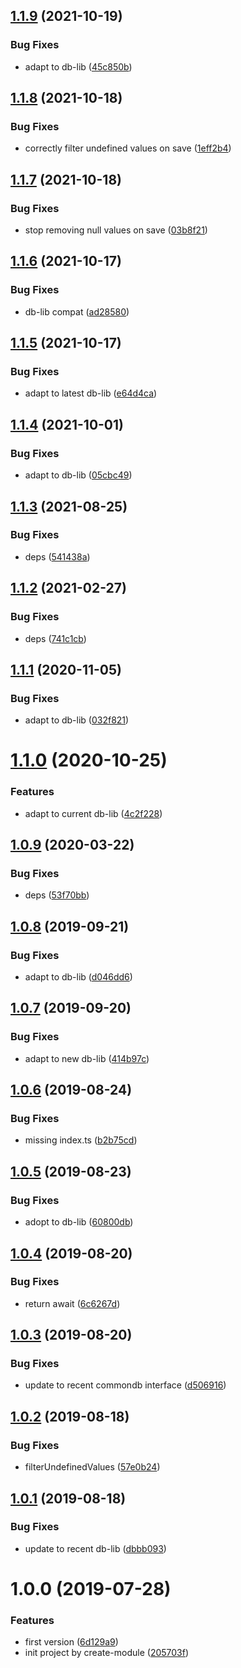 ## [1.1.9](https://github.com/NaturalCycles/firestore-lib/compare/v1.1.8...v1.1.9) (2021-10-19)


### Bug Fixes

* adapt to db-lib ([45c850b](https://github.com/NaturalCycles/firestore-lib/commit/45c850b923d32ac439e00b0ed52629398146bd45))

## [1.1.8](https://github.com/NaturalCycles/firestore-lib/compare/v1.1.7...v1.1.8) (2021-10-18)


### Bug Fixes

* correctly filter undefined values on save ([1eff2b4](https://github.com/NaturalCycles/firestore-lib/commit/1eff2b40fdb2ccfd137be268871d449ea2cbc74f))

## [1.1.7](https://github.com/NaturalCycles/firestore-lib/compare/v1.1.6...v1.1.7) (2021-10-18)


### Bug Fixes

* stop removing null values on save ([03b8f21](https://github.com/NaturalCycles/firestore-lib/commit/03b8f218c9c030d55ff769a653a6332580ab44dc))

## [1.1.6](https://github.com/NaturalCycles/firestore-lib/compare/v1.1.5...v1.1.6) (2021-10-17)


### Bug Fixes

* db-lib compat ([ad28580](https://github.com/NaturalCycles/firestore-lib/commit/ad28580cf772b9ff05d07cc89e6ee19be52981e3))

## [1.1.5](https://github.com/NaturalCycles/firestore-lib/compare/v1.1.4...v1.1.5) (2021-10-17)


### Bug Fixes

* adapt to latest db-lib ([e64d4ca](https://github.com/NaturalCycles/firestore-lib/commit/e64d4cad792a2f24d3e592dbbff59492017a9d60))

## [1.1.4](https://github.com/NaturalCycles/firestore-lib/compare/v1.1.3...v1.1.4) (2021-10-01)


### Bug Fixes

* adapt to db-lib ([05cbc49](https://github.com/NaturalCycles/firestore-lib/commit/05cbc4996efe5a3f1091835b016e2534b59befde))

## [1.1.3](https://github.com/NaturalCycles/firestore-lib/compare/v1.1.2...v1.1.3) (2021-08-25)


### Bug Fixes

* deps ([541438a](https://github.com/NaturalCycles/firestore-lib/commit/541438aab99613d5b0c69b48b68008d6e0fbe06f))

## [1.1.2](https://github.com/NaturalCycles/firestore-lib/compare/v1.1.1...v1.1.2) (2021-02-27)


### Bug Fixes

* deps ([741c1cb](https://github.com/NaturalCycles/firestore-lib/commit/741c1cbd2fbc913a32bdd26d394a14ea9e548f76))

## [1.1.1](https://github.com/NaturalCycles/firestore-lib/compare/v1.1.0...v1.1.1) (2020-11-05)


### Bug Fixes

* adapt to db-lib ([032f821](https://github.com/NaturalCycles/firestore-lib/commit/032f82164f200d75fb5ed6c72ba12209fce45e9c))

# [1.1.0](https://github.com/NaturalCycles/firestore-lib/compare/v1.0.9...v1.1.0) (2020-10-25)


### Features

* adapt to current db-lib ([4c2f228](https://github.com/NaturalCycles/firestore-lib/commit/4c2f228c4f80711735a53b20fc75a9a74878ffb9))

## [1.0.9](https://github.com/NaturalCycles/firestore-lib/compare/v1.0.8...v1.0.9) (2020-03-22)


### Bug Fixes

* deps ([53f70bb](https://github.com/NaturalCycles/firestore-lib/commit/53f70bbe9b746c500bb394d506bc0a707f09b4f2))

## [1.0.8](https://github.com/NaturalCycles/firestore-lib/compare/v1.0.7...v1.0.8) (2019-09-21)


### Bug Fixes

* adapt to db-lib ([d046dd6](https://github.com/NaturalCycles/firestore-lib/commit/d046dd6))

## [1.0.7](https://github.com/NaturalCycles/firestore-lib/compare/v1.0.6...v1.0.7) (2019-09-20)


### Bug Fixes

* adapt to new db-lib ([414b97c](https://github.com/NaturalCycles/firestore-lib/commit/414b97c))

## [1.0.6](https://github.com/NaturalCycles/firestore-lib/compare/v1.0.5...v1.0.6) (2019-08-24)


### Bug Fixes

* missing index.ts ([b2b75cd](https://github.com/NaturalCycles/firestore-lib/commit/b2b75cd))

## [1.0.5](https://github.com/NaturalCycles/firestore-lib/compare/v1.0.4...v1.0.5) (2019-08-23)


### Bug Fixes

* adopt to db-lib ([60800db](https://github.com/NaturalCycles/firestore-lib/commit/60800db))

## [1.0.4](https://github.com/NaturalCycles/firestore-lib/compare/v1.0.3...v1.0.4) (2019-08-20)


### Bug Fixes

* return await ([6c6267d](https://github.com/NaturalCycles/firestore-lib/commit/6c6267d))

## [1.0.3](https://github.com/NaturalCycles/firestore-lib/compare/v1.0.2...v1.0.3) (2019-08-20)


### Bug Fixes

* update to recent commondb interface ([d506916](https://github.com/NaturalCycles/firestore-lib/commit/d506916))

## [1.0.2](https://github.com/NaturalCycles/firestore-lib/compare/v1.0.1...v1.0.2) (2019-08-18)


### Bug Fixes

* filterUndefinedValues ([57e0b24](https://github.com/NaturalCycles/firestore-lib/commit/57e0b24))

## [1.0.1](https://github.com/NaturalCycles/firestore-lib/compare/v1.0.0...v1.0.1) (2019-08-18)


### Bug Fixes

* update to recent db-lib ([dbbb093](https://github.com/NaturalCycles/firestore-lib/commit/dbbb093))

# 1.0.0 (2019-07-28)


### Features

* first version ([6d129a9](https://github.com/NaturalCycles/firestore-lib/commit/6d129a9))
* init project by create-module ([205703f](https://github.com/NaturalCycles/firestore-lib/commit/205703f))
